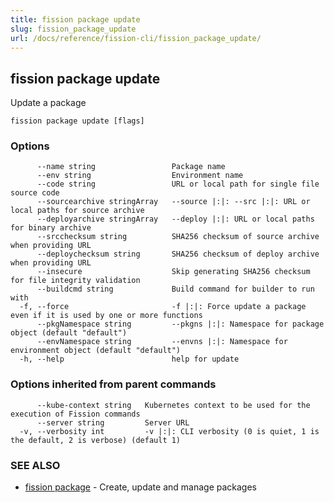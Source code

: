 ```yaml
---
title: fission package update
slug: fission_package_update
url: /docs/reference/fission-cli/fission_package_update/
---
```

## fission package update

Update a package

```
fission package update [flags]
```

### Options

```
      --name string                 Package name
      --env string                  Environment name
      --code string                 URL or local path for single file source code
      --sourcearchive stringArray   --source |:|: --src |:|: URL or local paths for source archive
      --deployarchive stringArray   --deploy |:|: URL or local paths for binary archive
      --srcchecksum string          SHA256 checksum of source archive when providing URL
      --deploychecksum string       SHA256 checksum of deploy archive when providing URL
      --insecure                    Skip generating SHA256 checksum for file integrity validation
      --buildcmd string             Build command for builder to run with
  -f, --force                       -f |:|: Force update a package even if it is used by one or more functions
      --pkgNamespace string         --pkgns |:|: Namespace for package object (default "default")
      --envNamespace string         --envns |:|: Namespace for environment object (default "default")
  -h, --help                        help for update
```

### Options inherited from parent commands

```
      --kube-context string   Kubernetes context to be used for the execution of Fission commands
      --server string         Server URL
  -v, --verbosity int         -v |:|: CLI verbosity (0 is quiet, 1 is the default, 2 is verbose) (default 1)
```

### SEE ALSO

* [fission package](/docs/reference/fission-cli/fission_package/)	 - Create, update and manage packages


